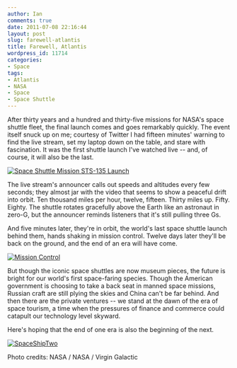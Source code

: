 ```yaml
---
author: Ian
comments: true
date: 2011-07-08 22:16:44
layout: post
slug: farewell-atlantis
title: Farewell, Atlantis
wordpress_id: 11714
categories:
- Space
tags:
- Atlantis
- NASA
- Space
- Space Shuttle
---
```


After thirty years and a hundred and thirty-five missions for NASA's space shuttle fleet, the final launch comes and goes remarkably quickly. The event itself snuck up on me; courtesy of Twitter I had fifteen minutes' warning to find the live stream, set my laptop down on the table, and stare with fascination. It was the first shuttle launch I've watched live -- and, of course, it will also be the last.

[![Space Shuttle Mission STS-135 Launch](//files.ianrenton.com/sites/blog/2011/07/shuttle-launch-500x281.png)](//files.ianrenton.com/sites/blog/2011/07/shuttle-launch.png)

The live stream's announcer calls out speeds and altitudes every few seconds; they almost jar with the video that seems to show a peaceful drift into orbit. Ten thousand miles per hour, twelve, fifteen. Thirty miles up. Fifty. Eighty. The shuttle rotates gracefully above the Earth like an astronaut in zero-G, but the announcer reminds listeners that it's still pulling three Gs.

And five minutes later, they're in orbit, the world's last space shuttle launch behind them, hands shaking in mission control. Twelve days later they'll be back on the ground, and the end of an era will have come.

[![Mission Control](//files.ianrenton.com/sites/blog/2011/07/mission-control-500x280.png)](//files.ianrenton.com/sites/blog/2011/07/mission-control.png)

But though the iconic space shuttles are now museum pieces, the future is bright for our world's first space-faring species. Though the American government is choosing to take a back seat in manned space missions, Russian craft are still plying the skies and China can't be far behind. And then there are the private ventures -- we stand at the dawn of the era of space tourism, a time when the pressures of finance and commerce could catapult our technology level skyward.

Here's hoping that the end of one era is also the beginning of the next.

[![SpaceShipTwo](//files.ianrenton.com/sites/blog/2011/07/spaceshiptwo-500x270.png)](//files.ianrenton.com/sites/blog/2011/07/spaceshiptwo.png)

Photo credits: NASA / NASA / Virgin Galactic
